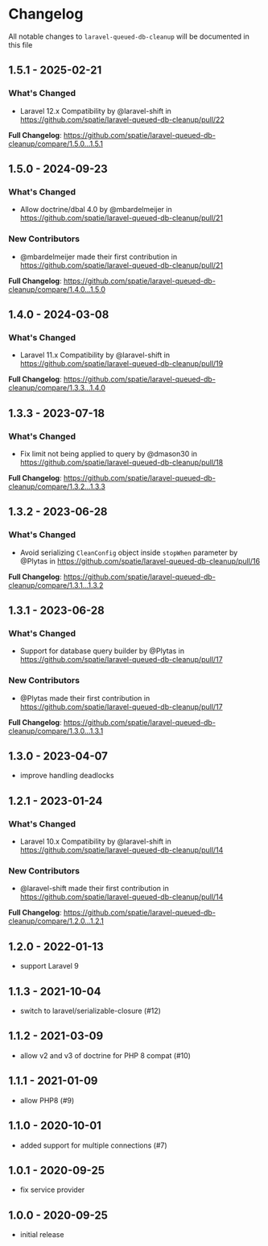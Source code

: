 # Changelog

All notable changes to `laravel-queued-db-cleanup` will be documented in this file

## 1.5.1 - 2025-02-21

### What's Changed

* Laravel 12.x Compatibility by @laravel-shift in https://github.com/spatie/laravel-queued-db-cleanup/pull/22

**Full Changelog**: https://github.com/spatie/laravel-queued-db-cleanup/compare/1.5.0...1.5.1

## 1.5.0 - 2024-09-23

### What's Changed

* Allow doctrine/dbal 4.0 by @mbardelmeijer in https://github.com/spatie/laravel-queued-db-cleanup/pull/21

### New Contributors

* @mbardelmeijer made their first contribution in https://github.com/spatie/laravel-queued-db-cleanup/pull/21

**Full Changelog**: https://github.com/spatie/laravel-queued-db-cleanup/compare/1.4.0...1.5.0

## 1.4.0 - 2024-03-08

### What's Changed

* Laravel 11.x Compatibility by @laravel-shift in https://github.com/spatie/laravel-queued-db-cleanup/pull/19

**Full Changelog**: https://github.com/spatie/laravel-queued-db-cleanup/compare/1.3.3...1.4.0

## 1.3.3 - 2023-07-18

### What's Changed

- Fix limit not being applied to query by @dmason30 in https://github.com/spatie/laravel-queued-db-cleanup/pull/18

**Full Changelog**: https://github.com/spatie/laravel-queued-db-cleanup/compare/1.3.2...1.3.3

## 1.3.2 - 2023-06-28

### What's Changed

- Avoid serializing `CleanConfig` object inside `stopWhen` parameter by @Plytas in https://github.com/spatie/laravel-queued-db-cleanup/pull/16

**Full Changelog**: https://github.com/spatie/laravel-queued-db-cleanup/compare/1.3.1...1.3.2

## 1.3.1 - 2023-06-28

### What's Changed

- Support for database query builder by @Plytas in https://github.com/spatie/laravel-queued-db-cleanup/pull/17

### New Contributors

- @Plytas made their first contribution in https://github.com/spatie/laravel-queued-db-cleanup/pull/17

**Full Changelog**: https://github.com/spatie/laravel-queued-db-cleanup/compare/1.3.0...1.3.1

## 1.3.0 - 2023-04-07

- improve handling deadlocks

## 1.2.1 - 2023-01-24

### What's Changed

- Laravel 10.x Compatibility by @laravel-shift in https://github.com/spatie/laravel-queued-db-cleanup/pull/14

### New Contributors

- @laravel-shift made their first contribution in https://github.com/spatie/laravel-queued-db-cleanup/pull/14

**Full Changelog**: https://github.com/spatie/laravel-queued-db-cleanup/compare/1.2.0...1.2.1

## 1.2.0 - 2022-01-13

- support Laravel 9

## 1.1.3 - 2021-10-04

- switch to laravel/serializable-closure (#12)

## 1.1.2 - 2021-03-09

- allow v2 and v3 of doctrine for PHP 8 compat (#10)

## 1.1.1 - 2021-01-09

- allow PHP8 (#9)

## 1.1.0 - 2020-10-01

- added support for multiple connections (#7)

## 1.0.1 - 2020-09-25

- fix service provider

## 1.0.0 - 2020-09-25

- initial release
